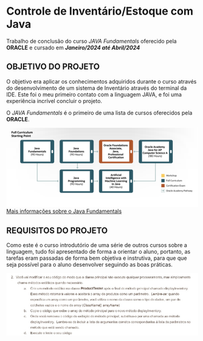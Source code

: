 # Controle de Inventário/Estoque com Java

Trabalho de conclusão do curso *JAVA Fundamentals* oferecido pela **ORACLE** e cursado em ***Janeiro/2024 até Abril/2024***

## OBJETIVO DO PROJETO

O objetivo era aplicar os conhecimentos adquiridos durante o curso através do desenvolvimento de um sistema de Inventário através do terminal da IDE. Este foi o meu primeiro contato com a linguagem JAVA, e foi uma experiência incrível concluir o projeto. 

O *JAVA Fundamentals* é o primeiro de uma lista de cursos oferecidos pela **ORACLE**.

![Trilha de Estudos de Java](img/Oracle-Academy-Java-Learning-Pathway.png)
[Mais informações sobre o Java Fundamentals](https://academy.oracle.com/pt-br/solutions-curriculum-java.html#java1-tab)

## REQUISITOS DO PROJETO

Como este é o curso introdutório de uma série de outros cursos sobre a linguagem, tudo foi apresentado de forma a orientar o aluno, portanto, as tarefas eram passadas de forma bem objetiva e instrutiva, para que que seja possível para o aluno desenvolver seguindo as boas práticas.

![Exemplo de Instruções](img/instrucoes.jpeg)
